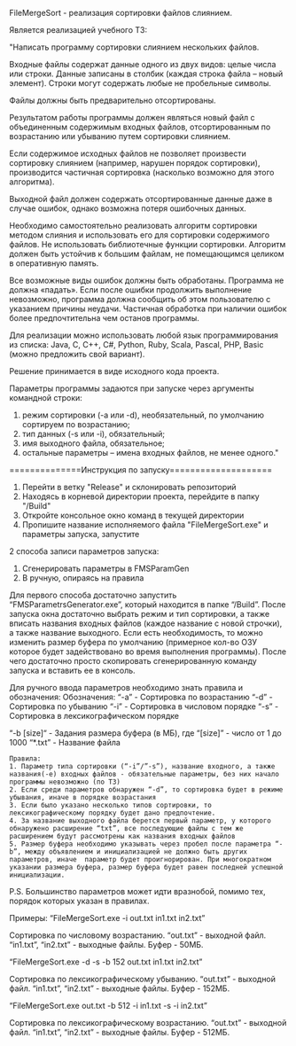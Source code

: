 FileMergeSort - реализация сортировки файлов слиянием.

Является реализацией учебного ТЗ:

"Написать программу сортировки слиянием нескольких файлов.

Входные файлы содержат данные одного из двух видов: целые числа или строки. Данные записаны в
столбик (каждая строка файла – новый элемент). Строки могут содержать любые не пробельные символы.

Файлы должны быть предварительно отсортированы.

Результатом работы программы должен являться новый файл с объединенным содержимым входных
файлов, отсортированным по возрастанию или убыванию путем сортировки слиянием.

Если содержимое исходных файлов не позволяет произвести сортировку слиянием (например, нарушен
порядок сортировки), производится частичная сортировка (насколько возможно для этого алгоритма).

Выходной файл должен содержать отсортированные данные даже в случае ошибок, однако возможна
потеря ошибочных данных.

Необходимо самостоятельно реализовать алгоритм сортировки методом слияния и использовать его для
сортировки содержимого файлов. Не использовать библиотечные функции сортировки. Алгоритм должен
быть устойчив к большим файлам, не помещающимся целиком в оперативную память.

Все возможные виды ошибок должны быть обработаны. Программа не должна «падать». Если после
ошибки продолжить выполнение невозможно, программа должна сообщить об этом пользователю с
указанием причины неудачи. Частичная обработка при наличии ошибок более предпочтительна чем
останов программы.

Для реализации можно использовать любой язык программирования из списка:
Java, C, C++, C#, Python, Ruby, Scala, Pascal, PHP, Basic (можно предложить свой вариант).

Решение принимается в виде исходного кода проекта.

Параметры программы задаются при запуске через аргументы командной строки:
1. режим сортировки (-a или -d), необязательный, по умолчанию сортируем по возрастанию;
2. тип данных (-s или -i), обязательный;
3. имя выходного файла, обязательное;
4. остальные параметры – имена входных файлов, не менее одного."

==============Инструкция по запуску====================
1. Перейти в ветку "Release" и склонировать репозиторий
2. Находясь в корневой директории проекта, перейдите в папку "/Build"
3. Откройте консольное окно команд в текущей директории
4. Пропишите название исполняемого файла "FileMergeSort.exe" и параметры запуска, запустите


2 способа записи параметров запуска:
  1) Сгенерировать параметры в FMSParamGen
  2) В ручную, опираясь на правила

Для первого способа достаточно запустить “FMSParametrsGenerator.exe”, который находится в папке “/Build”. После запуска окна достаточно выбрать режим и тип сортировки, а также вписать названия входных файлов (каждое название с новой строчки), а также название выходного. Если есть необходимость, то можно изменить размер буфера по умолчанию (примерное кол-во ОЗУ которое будет задействовано во время выполнения программы). После чего достаточно просто скопировать сгенерированную команду запуска и вставить ее в консоль.

Для ручного ввода параметров необходимо знать правила и обозначения:
	 Обозначения: 
		“-a” - Сортировка по возрастанию
		“-d” - Сортировка по убыванию
		“-i” - Сортировка в числовом порядке
		“-s” - Сортировка в лексикографическом порядке
		
   “-b [size]“ - Задания размера буфера (в МБ), где “[size]” - число от 1 до 1000
    “*.txt” - Название файла
    
    Правила:
    1. Параметр типа сортировки (“-i”/”-s”), название входного, а также названия(-е) входных файлов - обязательные параметры, без них начало программы невозможно (по ТЗ)
    2. Если среди параметров обнаружен “-d”, то сортировка будет в режиме убывания, иначе в порядке возрастания
    3. Если было указано несколько типов сортировки, то лексикографическому порядку будет дано предпочтение.
    4. За название выходного файла берется первый параметр, у которого обнаружено расширение “txt”, все последующие файлы с тем же расширением будут рассмотрены как названия входных файлов
    5. Размер буфера необходимо указывать через пробел после параметра “-b”, между объявлением и инициализацией не должно быть других параметров, иначе  параметр будет проигнорирован. При многократном указании размера буфера, размер буфера будет равен последней успешной инициализации.

P.S. Большинство параметров может идти вразнобой, помимо тех, порядок которых указан в правилах.

Примеры:
 “FileMergeSort.exe -i out.txt in1.txt in2.txt”
 
 Сортировка по числовому возрастанию. 
 “out.txt” - выходной файл.
 “in1.txt”, “in2.txt” - выходные файлы.
 Буфер - 50МБ.

“FileMergeSort.exe -d -s -b 152 out.txt in1.txt in2.txt”

Сортировка по лексикографическому убыванию.
“out.txt” - выходной файл.
“in1.txt”, “in2.txt” - выходные файлы.
Буфер - 152МБ.

“FileMergeSort.exe out.txt  -b 512 -i in1.txt -s -i  in2.txt”

Сортировка по лексикографическому возрастанию.
“out.txt” - выходной файл.
“in1.txt”, “in2.txt” - выходные файлы.
Буфер - 512МБ.
